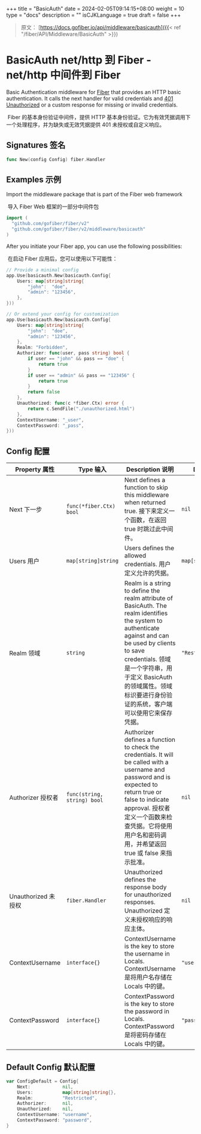 +++
title = "BasicAuth"
date = 2024-02-05T09:14:15+08:00
weight = 10
type = "docs"
description = ""
isCJKLanguage = true
draft = false
+++

> 原文： [https://docs.gofiber.io/api/middleware/basicauth]({{< ref "/fiber/API/Middleware/BasicAuth" >}})

# BasicAuth net/http 到 Fiber - net/http 中间件到 Fiber

Basic Authentication middleware for [Fiber](https://github.com/gofiber/fiber) that provides an HTTP basic authentication. It calls the next handler for valid credentials and [401 Unauthorized](https://developer.mozilla.org/en-US/docs/Web/HTTP/Status/401) or a custom response for missing or invalid credentials.

​	Fiber 的基本身份验证中间件，提供 HTTP 基本身份验证。它为有效凭据调用下一个处理程序，并为缺失或无效凭据提供 401 未授权或自定义响应。

## Signatures 签名

```go
func New(config Config) fiber.Handler
```



## Examples 示例 

Import the middleware package that is part of the Fiber web framework

​	导入 Fiber Web 框架的一部分中间件包

```go
import (
  "github.com/gofiber/fiber/v2"
  "github.com/gofiber/fiber/v2/middleware/basicauth"
)
```



After you initiate your Fiber app, you can use the following possibilities:

​	在启动 Fiber 应用后，您可以使用以下可能性：

```go
// Provide a minimal config
app.Use(basicauth.New(basicauth.Config{
    Users: map[string]string{
        "john":  "doe",
        "admin": "123456",
    },
}))

// Or extend your config for customization
app.Use(basicauth.New(basicauth.Config{
    Users: map[string]string{
        "john":  "doe",
        "admin": "123456",
    },
    Realm: "Forbidden",
    Authorizer: func(user, pass string) bool {
        if user == "john" && pass == "doe" {
            return true
        }
        if user == "admin" && pass == "123456" {
            return true
        }
        return false
    },
    Unauthorized: func(c *fiber.Ctx) error {
        return c.SendFile("./unauthorized.html")
    },
    ContextUsername: "_user",
    ContextPassword: "_pass",
}))
```



## Config 配置

| Property 属性       | Type 输入                   | Description 说明                                             | Default 默认          |
| ------------------- | --------------------------- | ------------------------------------------------------------ | --------------------- |
| Next 下一步         | `func(*fiber.Ctx) bool`     | Next defines a function to skip this middleware when returned true. 接下来定义一个函数，在返回 true 时跳过此中间件。 | `nil`                 |
| Users 用户          | `map[string]string`         | Users defines the allowed credentials. 用户定义允许的凭据。  | `map[string]string{}` |
| Realm 领域          | `string`                    | Realm is a string to define the realm attribute of BasicAuth. The realm identifies the system to authenticate against and can be used by clients to save credentials. 领域是一个字符串，用于定义 BasicAuth 的领域属性。领域标识要进行身份验证的系统，客户端可以使用它来保存凭据。 | `"Restricted"`        |
| Authorizer 授权者   | `func(string, string) bool` | Authorizer defines a function to check the credentials. It will be called with a username and password and is expected to return true or false to indicate approval. 授权者定义一个函数来检查凭据。它将使用用户名和密码调用，并希望返回 true 或 false 来指示批准。 | `nil`                 |
| Unauthorized 未授权 | `fiber.Handler`             | Unauthorized defines the response body for unauthorized responses. Unauthorized 定义未授权响应的响应主体。 | `nil`                 |
| ContextUsername     | `interface{}`               | ContextUsername is the key to store the username in Locals. ContextUsername 是将用户名存储在 Locals 中的键。 | `"username"`          |
| ContextPassword     | `interface{}`               | ContextPassword is the key to store the password in Locals. ContextPassword 是将密码存储在 Locals 中的键。 | `"password"`          |

## Default Config 默认配置 

```go
var ConfigDefault = Config{
    Next:            nil,
    Users:           map[string]string{},
    Realm:           "Restricted",
    Authorizer:      nil,
    Unauthorized:    nil,
    ContextUsername: "username",
    ContextPassword: "password",
}
```
